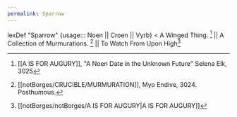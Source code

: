 ```yaml
---
permalink: Sparrow
---
```



lexDef "Sparrow" {usage::: Noen || Croen || Vyrb} < A Winged Thing. [^SparrowNoen] || A Collection of Murmurations. [^SparrowCroen] || To Watch From Upon High[^hi]

[^SparrowNoen]: [[A IS FOR AUGURY]], "A Noen Date in the Unknown Future" Selena Elk,  3025
[^SparrowCroen]: [[notBorges/CRUCIBLE/MURMURATION]], Myo Endive, 3024. Posthumous. 
[^hi]: [[notBorges/notBorges/A IS FOR AUGURY|A IS FOR AUGURY]]